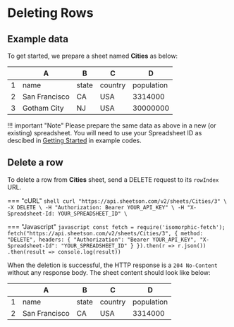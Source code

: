 # Deleting Rows

## Example data
To get started, we prepare a sheet named **Cities** as below:
<div class='example'>

| | A             | B     | C       | D          |
|-| ------------- | ----- | ------- | ---------- |
|1| name          | state | country | population |
|2| San Francisco | CA    | USA     | 3314000    |
|3| Gotham City   | NJ    | USA     | 30000000   |

</div>

!!! important "Note"
    Please prepare the same data as above in a new (or existing) spreadsheet. You will need to use your Spreadsheet ID as descibed in [Getting Started](/getting-started) in example codes.

## Delete a row
To delete a row from **Cities** sheet, send a DELETE request to its `rowIndex` URL.

=== "cURL"
    ``` shell
    curl "https://api.sheetson.com/v2/sheets/Cities/3" \
    -X DELETE \
    -H "Authorization: Bearer YOUR_API_KEY" \
    -H "X-Spreadsheet-Id: YOUR_SPREADSHEET_ID" \
    ```

=== "Javascript"
    ``` javascript
    const fetch = require('isomorphic-fetch');
    fetch("https://api.sheetson.com/v2/sheets/Cities/3", {
      method: "DELETE",
      headers: {
        "Authorization": "Bearer YOUR_API_KEY",
        "X-Spreadsheet-Id": "YOUR_SPREADSHEET_ID"
      }
    }).then(r => r.json())
    .then(result => console.log(result))
    ```

When the deletion is successful, the HTTP response is a `204 No-Content` without any response body. The sheet content should look like below:
<div class='example'>

| |A | B | C | D |
|-|-------------|--|---|------|
|1|name|state|country|population
|2|San Francisco|CA|USA|3314000

</div>

